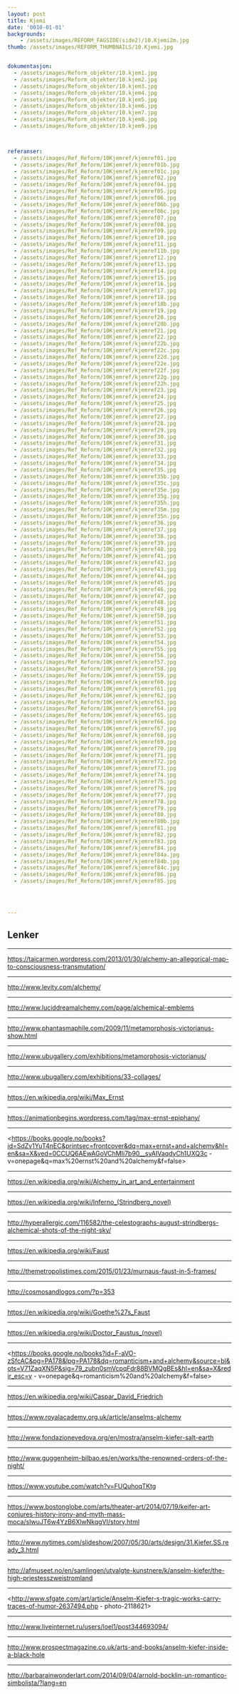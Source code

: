 ```yaml
---
layout: post
title: Kjemi
date: '0010-01-01'
backgrounds:
    - /assets/images/REFORM_FAGSIDE(side2)/10.Kjemi2m.jpg
thumb: /assets/images/REFORM_THUMBNAILS/10.Kjemi.jpg


dokumentasjon:
  - /assets/images/Reform_objekter/10.kjem1.jpg
  - /assets/images/Reform_objekter/10.kjem2.jpg
  - /assets/images/Reform_objekter/10.kjem3.jpg
  - /assets/images/Reform_objekter/10.kjem4.jpg
  - /assets/images/Reform_objekter/10.kjem5.jpg
  - /assets/images/Reform_objekter/10.kjem6.jpg
  - /assets/images/Reform_objekter/10.kjem7.jpg
  - /assets/images/Reform_objekter/10.kjem8.jpg
  - /assets/images/Reform_objekter/10.kjem9.jpg



referanser:
  - /assets/images/Ref_Reform/10Kjemref/kjemref01.jpg
  - /assets/images/Ref_Reform/10Kjemref/kjemref01b.jpg
  - /assets/images/Ref_Reform/10Kjemref/kjemref01c.jpg
  - /assets/images/Ref_Reform/10Kjemref/kjemref02.jpg
  - /assets/images/Ref_Reform/10Kjemref/kjemref04.jpg
  - /assets/images/Ref_Reform/10Kjemref/kjemref05.jpg
  - /assets/images/Ref_Reform/10Kjemref/kjemref06.jpg
  - /assets/images/Ref_Reform/10Kjemref/kjemref06b.jpg
  - /assets/images/Ref_Reform/10Kjemref/kjemref06c.jpg
  - /assets/images/Ref_Reform/10Kjemref/kjemref07.jpg
  - /assets/images/Ref_Reform/10Kjemref/kjemref08.jpg
  - /assets/images/Ref_Reform/10Kjemref/kjemref09.jpg
  - /assets/images/Ref_Reform/10Kjemref/kjemref10.jpg
  - /assets/images/Ref_Reform/10Kjemref/kjemref11.jpg
  - /assets/images/Ref_Reform/10Kjemref/kjemref11b.jpg
  - /assets/images/Ref_Reform/10Kjemref/kjemref12.jpg
  - /assets/images/Ref_Reform/10Kjemref/kjemref13.jpg
  - /assets/images/Ref_Reform/10Kjemref/kjemref14.jpg
  - /assets/images/Ref_Reform/10Kjemref/kjemref15.jpg
  - /assets/images/Ref_Reform/10Kjemref/kjemref16.jpg
  - /assets/images/Ref_Reform/10Kjemref/kjemref17.jpg
  - /assets/images/Ref_Reform/10Kjemref/kjemref18.jpg
  - /assets/images/Ref_Reform/10Kjemref/kjemref18b.jpg
  - /assets/images/Ref_Reform/10Kjemref/kjemref19.jpg
  - /assets/images/Ref_Reform/10Kjemref/kjemref20.jpg
  - /assets/images/Ref_Reform/10Kjemref/kjemref20b.jpg
  - /assets/images/Ref_Reform/10Kjemref/kjemref21.jpg
  - /assets/images/Ref_Reform/10Kjemref/kjemref22.jpg
  - /assets/images/Ref_Reform/10Kjemref/kjemref22b.jpg
  - /assets/images/Ref_Reform/10Kjemref/kjemref22c.jpg
  - /assets/images/Ref_Reform/10Kjemref/kjemref22d.jpg
  - /assets/images/Ref_Reform/10Kjemref/kjemref22e.jpg
  - /assets/images/Ref_Reform/10Kjemref/kjemref22f.jpg
  - /assets/images/Ref_Reform/10Kjemref/kjemref22g.jpg
  - /assets/images/Ref_Reform/10Kjemref/kjemref22h.jpg
  - /assets/images/Ref_Reform/10Kjemref/kjemref23.jpg
  - /assets/images/Ref_Reform/10Kjemref/kjemref24.jpg
  - /assets/images/Ref_Reform/10Kjemref/kjemref25.jpg
  - /assets/images/Ref_Reform/10Kjemref/kjemref26.jpg
  - /assets/images/Ref_Reform/10Kjemref/kjemref27.jpg
  - /assets/images/Ref_Reform/10Kjemref/kjemref28.jpg
  - /assets/images/Ref_Reform/10Kjemref/kjemref29.jpg
  - /assets/images/Ref_Reform/10Kjemref/kjemref30.jpg
  - /assets/images/Ref_Reform/10Kjemref/kjemref31.jpg
  - /assets/images/Ref_Reform/10Kjemref/kjemref32.jpg
  - /assets/images/Ref_Reform/10Kjemref/kjemref33.jpg
  - /assets/images/Ref_Reform/10Kjemref/kjemref34.jpg
  - /assets/images/Ref_Reform/10Kjemref/kjemref35.jpg
  - /assets/images/Ref_Reform/10Kjemref/kjemref35b.jpg
  - /assets/images/Ref_Reform/10Kjemref/kjemref35c.jpg
  - /assets/images/Ref_Reform/10Kjemref/kjemref35e.jpg
  - /assets/images/Ref_Reform/10Kjemref/kjemref35g.jpg
  - /assets/images/Ref_Reform/10Kjemref/kjemref35h.jpg
  - /assets/images/Ref_Reform/10Kjemref/kjemref35m.jpg
  - /assets/images/Ref_Reform/10Kjemref/kjemref35n.jpg
  - /assets/images/Ref_Reform/10Kjemref/kjemref36.jpg
  - /assets/images/Ref_Reform/10Kjemref/kjemref37.jpg
  - /assets/images/Ref_Reform/10Kjemref/kjemref38.jpg
  - /assets/images/Ref_Reform/10Kjemref/kjemref39.jpg
  - /assets/images/Ref_Reform/10Kjemref/kjemref40.jpg
  - /assets/images/Ref_Reform/10Kjemref/kjemref41.jpg
  - /assets/images/Ref_Reform/10Kjemref/kjemref42.jpg
  - /assets/images/Ref_Reform/10Kjemref/kjemref43.jpg
  - /assets/images/Ref_Reform/10Kjemref/kjemref44.jpg
  - /assets/images/Ref_Reform/10Kjemref/kjemref45.jpg
  - /assets/images/Ref_Reform/10Kjemref/kjemref46.jpg
  - /assets/images/Ref_Reform/10Kjemref/kjemref47.jpg
  - /assets/images/Ref_Reform/10Kjemref/kjemref48.jpg
  - /assets/images/Ref_Reform/10Kjemref/kjemref49.jpg
  - /assets/images/Ref_Reform/10Kjemref/kjemref50.jpg
  - /assets/images/Ref_Reform/10Kjemref/kjemref51.jpg
  - /assets/images/Ref_Reform/10Kjemref/kjemref52.jpg
  - /assets/images/Ref_Reform/10Kjemref/kjemref53.jpg
  - /assets/images/Ref_Reform/10Kjemref/kjemref54.jpg
  - /assets/images/Ref_Reform/10Kjemref/kjemref55.jpg
  - /assets/images/Ref_Reform/10Kjemref/kjemref56.jpg
  - /assets/images/Ref_Reform/10Kjemref/kjemref57.jpg
  - /assets/images/Ref_Reform/10Kjemref/kjemref58.jpg
  - /assets/images/Ref_Reform/10Kjemref/kjemref59.jpg
  - /assets/images/Ref_Reform/10Kjemref/kjemref60.jpg
  - /assets/images/Ref_Reform/10Kjemref/kjemref61.jpg
  - /assets/images/Ref_Reform/10Kjemref/kjemref62.jpg
  - /assets/images/Ref_Reform/10Kjemref/kjemref63.jpg
  - /assets/images/Ref_Reform/10Kjemref/kjemref64.jpg
  - /assets/images/Ref_Reform/10Kjemref/kjemref65.jpg
  - /assets/images/Ref_Reform/10Kjemref/kjemref66.jpg
  - /assets/images/Ref_Reform/10Kjemref/kjemref67.jpg
  - /assets/images/Ref_Reform/10Kjemref/kjemref68.jpg
  - /assets/images/Ref_Reform/10Kjemref/kjemref69.jpg
  - /assets/images/Ref_Reform/10Kjemref/kjemref70.jpg
  - /assets/images/Ref_Reform/10Kjemref/kjemref71.jpg
  - /assets/images/Ref_Reform/10Kjemref/kjemref72.jpg
  - /assets/images/Ref_Reform/10Kjemref/kjemref73.jpg
  - /assets/images/Ref_Reform/10Kjemref/kjemref74.jpg
  - /assets/images/Ref_Reform/10Kjemref/kjemref75.jpg
  - /assets/images/Ref_Reform/10Kjemref/kjemref76.jpg
  - /assets/images/Ref_Reform/10Kjemref/kjemref77.jpg
  - /assets/images/Ref_Reform/10Kjemref/kjemref78.jpg
  - /assets/images/Ref_Reform/10Kjemref/kjemref79.jpg
  - /assets/images/Ref_Reform/10Kjemref/kjemref80.jpg
  - /assets/images/Ref_Reform/10Kjemref/kjemref80b.jpg
  - /assets/images/Ref_Reform/10Kjemref/kjemref81.jpg
  - /assets/images/Ref_Reform/10Kjemref/kjemref82.jpg
  - /assets/images/Ref_Reform/10Kjemref/kjemref83.jpg
  - /assets/images/Ref_Reform/10Kjemref/kjemref84.jpg
  - /assets/images/Ref_Reform/10Kjemref/kjemref84a.jpg
  - /assets/images/Ref_Reform/10Kjemref/kjemref84b.jpg
  - /assets/images/Ref_Reform/10Kjemref/kjemref84c.jpg
  - /assets/images/Ref_Reform/10Kjemref/kjemref86.jpg
  - /assets/images/Ref_Reform/10Kjemref/kjemref85.jpg




---
```



## Lenker

* * *
<https://taicarmen.wordpress.com/2013/01/30/alchemy-an-allegorical-map-to-consciousness-transmutation/>

* * *
<http://www.levity.com/alchemy/>

* * *
<http://www.luciddreamalchemy.com/page/alchemical-emblems>

* * *
<http://www.phantasmaphile.com/2009/11/metamorphosis-victorianus-show.html>

* * *
<http://www.ubugallery.com/exhibitions/metamorphosis-victorianus/>

* * *
<http://www.ubugallery.com/exhibitions/33-collages/>

* * *
<https://en.wikipedia.org/wiki/Max_Ernst>

* * *
<https://animationbegins.wordpress.com/tag/max-ernst-epiphany/>

* * *
<https://books.google.no/books?id=SdZv1YuT4nEC&printsec=frontcover&dq=max+ernst+and+alchemy&hl=en&sa=X&ved=0CCUQ6AEwAGoVChMIi7b90__syAIVaqdyCh1UXQ3c - v=onepage&q=max%20ernst%20and%20alchemy&f=false>

* * *
<https://en.wikipedia.org/wiki/Alchemy_in_art_and_entertainment>

* * *
<https://en.wikipedia.org/wiki/Inferno_(Strindberg_novel)>

* * *
<http://hyperallergic.com/116582/the-celestographs-august-strindbergs-alchemical-shots-of-the-night-sky/>

* * *
<https://en.wikipedia.org/wiki/Faust>

* * *
<http://themetropolistimes.com/2015/01/23/murnaus-faust-in-5-frames/>

* * *
<http://cosmosandlogos.com/?p=353>

* * *
<https://en.wikipedia.org/wiki/Goethe%27s_Faust>

* * *
<https://en.wikipedia.org/wiki/Doctor_Faustus_(novel)>

* * *
<https://books.google.no/books?id=F-aVO-zSfcAC&pg=PA178&lpg=PA178&dq=romanticism+and+alchemy&source=bl&ots=V71ZaqXN5P&sig=79_zubn0smVcpqFdr88BVMQgBEs&hl=en&sa=X&redir_esc=y - v=onepage&q=romanticism%20and%20alchemy&f=false>

* * *
<https://en.wikipedia.org/wiki/Caspar_David_Friedrich>

* * *
<https://www.royalacademy.org.uk/article/anselms-alchemy>

* * *
<http://www.fondazionevedova.org/en/mostra/anselm-kiefer-salt-earth>

* * *
<http://www.guggenheim-bilbao.es/en/works/the-renowned-orders-of-the-night/>

* * *
<https://www.youtube.com/watch?v=FUQuhoqTKtg>

* * *
<https://www.bostonglobe.com/arts/theater-art/2014/07/19/keifer-art-conjures-history-irony-and-myth-mass-moca/sIwuJT6w4YzB6XlwNkqgVI/story.html>

* * *
<http://www.nytimes.com/slideshow/2007/05/30/arts/design/31.Kiefer.SS.ready_3.html>

* * *
<http://afmuseet.no/en/samlingen/utvalgte-kunstnere/k/anselm-kiefer/the-high-priestesszweistromland>

* * *
<http://www.sfgate.com/art/article/Anselm-Kiefer-s-tragic-works-carry-traces-of-humor-2637494.php - photo-2118621>

* * *
<http://www.liveinternet.ru/users/loel1/post344693094/>

* * *
<http://www.prospectmagazine.co.uk/arts-and-books/anselm-kiefer-inside-a-black-hole>

* * *
<http://barbarainwonderlart.com/2014/09/04/arnold-bocklin-un-romantico-simbolista/?lang=en>
